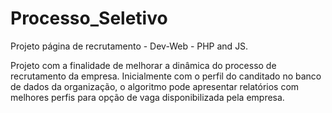 # Processo_Seletivo
Projeto página de recrutamento -  Dev-Web - PHP and JS. 

Projeto com a finalidade de melhorar a dinâmica do processo de recrutamento da empresa. Inicialmente com o perfil do canditado no banco de dados da organização, o algoritmo pode apresentar relatórios com melhores perfis para opção de vaga disponibilizada pela empresa.


